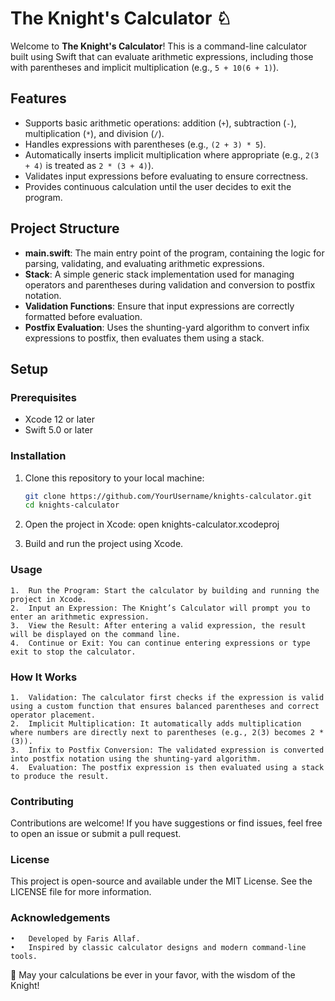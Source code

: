 # The Knight's Calculator ♘

Welcome to **The Knight's Calculator**! This is a command-line calculator built using Swift that can evaluate arithmetic expressions, including those with parentheses and implicit multiplication (e.g., `5 + 10(6 + 1)`).

## Features

- Supports basic arithmetic operations: addition (`+`), subtraction (`-`), multiplication (`*`), and division (`/`).
- Handles expressions with parentheses (e.g., `(2 + 3) * 5`).
- Automatically inserts implicit multiplication where appropriate (e.g., `2(3 + 4)` is treated as `2 * (3 + 4)`).
- Validates input expressions before evaluating to ensure correctness.
- Provides continuous calculation until the user decides to exit the program.

## Project Structure

- **main.swift**: The main entry point of the program, containing the logic for parsing, validating, and evaluating arithmetic expressions.
- **Stack**: A simple generic stack implementation used for managing operators and parentheses during validation and conversion to postfix notation.
- **Validation Functions**: Ensure that input expressions are correctly formatted before evaluation.
- **Postfix Evaluation**: Uses the shunting-yard algorithm to convert infix expressions to postfix, then evaluates them using a stack.

## Setup

### Prerequisites

- Xcode 12 or later
- Swift 5.0 or later

### Installation

1. Clone this repository to your local machine:

   ```bash
   git clone https://github.com/YourUsername/knights-calculator.git
   cd knights-calculator
2.	Open the project in Xcode:
   open knights-calculator.xcodeproj
3.	Build and run the project using Xcode.

### Usage

	1.	Run the Program: Start the calculator by building and running the project in Xcode.
	2.	Input an Expression: The Knight’s Calculator will prompt you to enter an arithmetic expression.
	3.	View the Result: After entering a valid expression, the result will be displayed on the command line.
	4.	Continue or Exit: You can continue entering expressions or type exit to stop the calculator.

### How It Works

	1.	Validation: The calculator first checks if the expression is valid using a custom function that ensures balanced parentheses and correct operator placement.
	2.	Implicit Multiplication: It automatically adds multiplication where numbers are directly next to parentheses (e.g., 2(3) becomes 2 * (3)).
	3.	Infix to Postfix Conversion: The validated expression is converted into postfix notation using the shunting-yard algorithm.
	4.	Evaluation: The postfix expression is then evaluated using a stack to produce the result.

### Contributing

Contributions are welcome! If you have suggestions or find issues, feel free to open an issue or submit a pull request.

### License

This project is open-source and available under the MIT License. See the LICENSE file for more information.

### Acknowledgements

	•	Developed by Faris Allaf.
	•	Inspired by classic calculator designs and modern command-line tools.

👑 May your calculations be ever in your favor, with the wisdom of the Knight!
